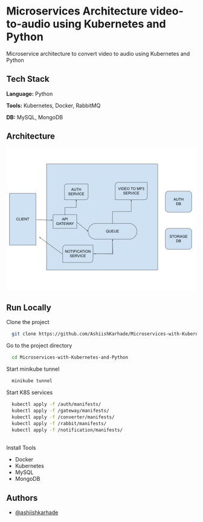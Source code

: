 # Microservices Architecture video-to-audio using Kubernetes and Python

Microservice architecture to convert video to audio using Kubernetes and Python




## Tech Stack

**Language:** Python

**Tools:** Kubernetes, Docker, RabbitMQ

**DB:** MySQL, MongoDB



## Architecture

![system design](https://github.com/AshiishKarhade/Microservice-video-to-audio-using-Kubernetes-and-Python/blob/main/architecture.svg)



## Run Locally

Clone the project

```bash
  git clone https://github.com/AshiishKarhade/Microservices-with-Kubernetes-and-Python.git
```

Go to the project directory

```bash
  cd Microservices-with-Kubernetes-and-Python
```

Start minikube tunnel

```bash
  minikube tunnel
```

Start K8S services

```bash
  kubectl apply -f /auth/manifests/
  kubectl apply -f /gateway/manifests/
  kubectl apply -f /converter/manifests/
  kubectl apply -f /rabbit/manifests/
  kubectl apply -f /notification/manifests/
  
```


Install Tools

- Docker
- Kubernetes
- MySQL
- MongoDB


## Authors

- [@ashiishkarhade](https://www.github.com/ashiishkarhade)



